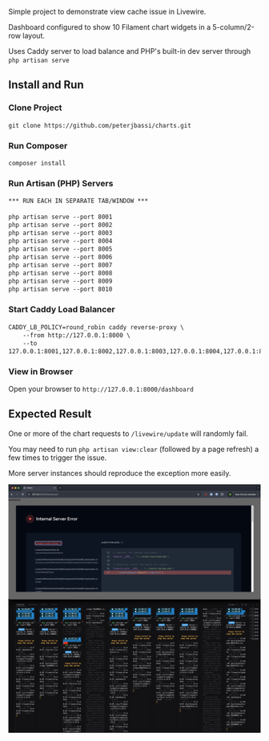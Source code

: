 Simple project to demonstrate view cache issue in Livewire.

Dashboard configured to show 10 Filament chart widgets in a 5-column/2-row layout.

Uses Caddy server to load balance and PHP's built-in dev server through `php artisan serve`

## Install and Run

### Clone Project

```
git clone https://github.com/peterjbassi/charts.git
```

### Run Composer

```
composer install
```

### Run Artisan (PHP) Servers

```
*** RUN EACH IN SEPARATE TAB/WINDOW ***

php artisan serve --port 8001
php artisan serve --port 8002
php artisan serve --port 8003
php artisan serve --port 8004
php artisan serve --port 8005
php artisan serve --port 8006
php artisan serve --port 8007
php artisan serve --port 8008
php artisan serve --port 8009
php artisan serve --port 8010
```

### Start Caddy Load Balancer

```
CADDY_LB_POLICY=round_robin caddy reverse-proxy \
    --from http://127.0.0.1:8000 \
    --to 127.0.0.1:8001,127.0.0.1:8002,127.0.0.1:8003,127.0.0.1:8004,127.0.0.1:8005,127.0.0.1:8006,127.0.0.1:8007,127.0.0.1:8008,127.0.0.1:8009,127.0.0.1:8010
```

### View in Browser

Open your browser to `http://127.0.0.1:8000/dashboard`

## Expected Result

One or more of the chart requests to `/livewire/update` will randomly fail.

You may need to run `php artisan view:clear` (followed by a page refresh) a few times to trigger the issue.

More server instances should reproduce the exception more easily.

![Exception](./ten-instances.png)
